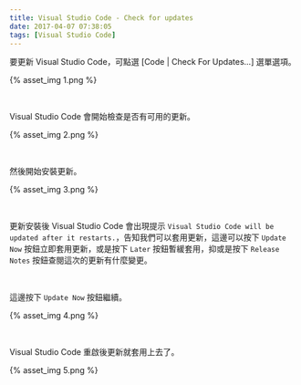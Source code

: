```yaml
---
title: Visual Studio Code - Check for updates
date: 2017-04-07 07:38:05
tags: [Visual Studio Code]
---
```


要更新 Visual Studio Code，可點選 [Code | Check For Updates...] 選單選項。  

<!-- More -->

{% asset_img 1.png %}

<br/>


Visual Studio Code 會開始檢查是否有可用的更新。  

{% asset_img 2.png %}

<br/>


然後開始安裝更新。  

{% asset_img 3.png %}

<br/>


更新安裝後 Visual Studio Code 會出現提示 `Visual Studio Code will be updated after it restarts.`，告知我們可以套用更新，這邊可以按下 `Update Now` 按鈕立即套用更新，或是按下 `Later` 按鈕暫緩套用，抑或是按下 `Release Notes` 按鈕查閱這次的更新有什麼變更。  

<br/>


這邊按下 `Update Now` 按鈕繼續。  

{% asset_img 4.png %}

<br/>


Visual Studio Code 重啟後更新就套用上去了。  

{% asset_img 5.png %}

<br/>
